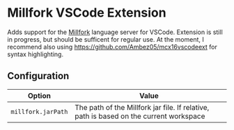 # Millfork VSCode Extension

Adds support for the [Millfork](https://github.com/KarolS/millfork) language server for VSCode. Extension is still in progress, but should be sufficent for regular use. At the moment, I recommend also using https://github.com/Ambez05/mcx16vscodeext for syntax highlighting.

## Configuration

| Option | Value |
| ------ | ----- |
| `millfork.jarPath` | The path of the Millfork jar file. If relative, path is based on the current workspace |
